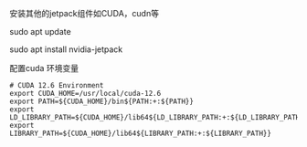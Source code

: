 安装其他的jetpack组件如CUDA，cudn等

sudo apt update

sudo apt install nvidia-jetpack



配置cuda 环境变量

```
# CUDA 12.6 Environment
export CUDA_HOME=/usr/local/cuda-12.6
export PATH=${CUDA_HOME}/bin${PATH:+:${PATH}}
export LD_LIBRARY_PATH=${CUDA_HOME}/lib64${LD_LIBRARY_PATH:+:${LD_LIBRARY_PATH}}
export LIBRARY_PATH=${CUDA_HOME}/lib64${LIBRARY_PATH:+:${LIBRARY_PATH}}
```

